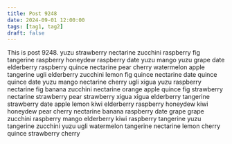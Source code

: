 ```yaml
---
title: Post 9248
date: 2024-09-01 12:00:00
tags: [tag1, tag2]
draft: false
---
```

This is post 9248.
yuzu
strawberry
nectarine
zucchini
raspberry
fig
tangerine
raspberry
honeydew
raspberry
date
yuzu
mango
yuzu
grape
date
elderberry
raspberry
quince
nectarine
pear
cherry
watermelon
apple
tangerine
ugli
elderberry
zucchini
lemon
fig
quince
nectarine
date
quince
quince
date
yuzu
mango
nectarine
cherry
ugli
xigua
yuzu
raspberry
nectarine
fig
banana
zucchini
nectarine
orange
apple
quince
fig
strawberry
nectarine
strawberry
pear
strawberry
xigua
xigua
elderberry
tangerine
strawberry
date
apple
lemon
kiwi
elderberry
raspberry
honeydew
kiwi
honeydew
pear
cherry
nectarine
banana
raspberry
date
grape
grape
zucchini
raspberry
mango
elderberry
kiwi
raspberry
tangerine
yuzu
tangerine
zucchini
yuzu
ugli
watermelon
tangerine
nectarine
lemon
cherry
quince
strawberry
cherry
